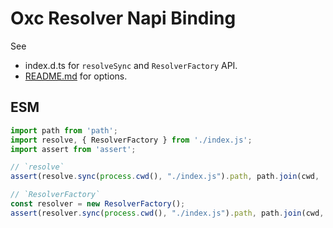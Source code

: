 # Oxc Resolver Napi Binding

See

* index.d.ts for `resolveSync` and `ResolverFactory` API.
* [README.md](https://github.com/oxc-project/oxc-resolver?tab=readme-ov-file#oxc-resolver) for options.

## ESM

```javascript
import path from 'path';
import resolve, { ResolverFactory } from './index.js';
import assert from 'assert';

// `resolve`
assert(resolve.sync(process.cwd(), "./index.js").path, path.join(cwd, 'index.js'));

// `ResolverFactory`
const resolver = new ResolverFactory();
assert(resolver.sync(process.cwd(), "./index.js").path, path.join(cwd, 'index.js'));
```
